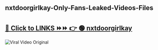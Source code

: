 
 ## nxtdoorgirlkay-Only-Fans-Leaked-Videos-Files

# <h2><a href="https://mediaupload.pro?nxtdoorgirlkay">🔗 Click to LINKS ⏩⏩ 👉 🟢 nxtdoorgirlkay </a></h2>

<a href="https://mediaupload.pro?nxtdoorgirlkay" rel="nofollow" data-target="animated-image.originalLink"><img src="https://i.ibb.co.com/xMMVF88/686577567.gif" alt="Viral Video Original" style="max-width: 100%; display: inline-block;" data-target="animated-image.originalImage"></a>